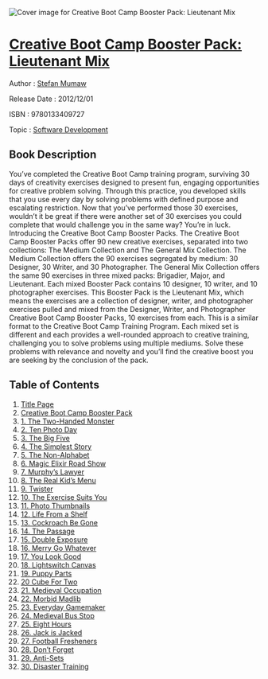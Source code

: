 ![Cover image for Creative Boot Camp Booster Pack: Lieutenant Mix](https://imgdetail.ebookreading.net/cover/cover/software_development/EB9780133409727.jpg)

[Creative Boot Camp Booster Pack: Lieutenant Mix](https://ebookreading.net/view/book/Creative+Boot+Camp+Booster+Pack%3A+Lieutenant+Mix-EB9780133409727_1.html "Creative Boot Camp Booster Pack: Lieutenant Mix")
====================================================================================================================

Author : [Stefan Mumaw](https://ebookreading.net/search/author/Stefan+Mumaw)

Release Date : 2012/12/01

ISBN : 9780133409727

Topic : [Software Development](https://ebookreading.net/search/category/software-development)

Book Description
-----------------

You’ve completed the Creative Boot Camp training program, surviving 30 days of creativity exercises designed to present fun, engaging opportunities for creative problem solving. Through this practice, you developed skills that you use every day by solving problems with defined purpose and escalating restriction. Now that you’ve performed those 30 exercises, wouldn’t it be great if there were another set of 30 exercises you could complete that would challenge you in the same way? You’re in luck. Introducing the Creative Boot Camp Booster Packs.  The Creative Boot Camp Booster Packs offer 90 new creative exercises, separated into two collections: The Medium Collection and The General Mix Collection. The Medium Collection offers the 90 exercises segregated by medium: 30 Designer, 30 Writer, and 30 Photographer. The General Mix Collection offers the same 90 exercises in three mixed packs: Brigadier, Major, and Lieutenant. Each mixed Booster Pack contains 10 designer, 10 writer, and 10 photographer exercises.  This Booster Pack is the Lieutenant Mix, which means the exercises are a collection of designer, writer, and photographer exercises pulled and mixed from the Designer, Writer, and Photographer Creative Boot Camp Booster Packs, 10 exercises from each. This is a similar format to the Creative Boot Camp Training Program. Each mixed set is different and each provides a well-rounded approach to creative training, challenging you to solve problems using multiple mediums. Solve these problems with relevance and novelty and you’ll find the creative boost you are seeking by the conclusion of the pack. 
              
Table of Contents
-----------------

1. [Title Page](https://ebookreading.net/view/book/Creative+Boot+Camp+Booster+Pack%3A+Lieutenant+Mix-EB9780133409727_2.html)
1. [Creative Boot Camp Booster Pack](https://ebookreading.net/view/book/Creative+Boot+Camp+Booster+Pack%3A+Lieutenant+Mix-EB9780133409727_3.html)
1. [1. The Two-Handed Monster](https://ebookreading.net/view/book/Creative+Boot+Camp+Booster+Pack%3A+Lieutenant+Mix-EB9780133409727_4.html)
1. [2. Ten Photo Day](https://ebookreading.net/view/book/Creative+Boot+Camp+Booster+Pack%3A+Lieutenant+Mix-EB9780133409727_5.html)
1. [3. The Big Five](https://ebookreading.net/view/book/Creative+Boot+Camp+Booster+Pack%3A+Lieutenant+Mix-EB9780133409727_6.html)
1. [4. The Simplest Story](https://ebookreading.net/view/book/Creative+Boot+Camp+Booster+Pack%3A+Lieutenant+Mix-EB9780133409727_7.html)
1. [5. The Non-Alphabet](https://ebookreading.net/view/book/Creative+Boot+Camp+Booster+Pack%3A+Lieutenant+Mix-EB9780133409727_8.html)
1. [6. Magic Elixir Road Show](https://ebookreading.net/view/book/Creative+Boot+Camp+Booster+Pack%3A+Lieutenant+Mix-EB9780133409727_9.html)
1. [7. Murphy’s Lawyer](https://ebookreading.net/view/book/Creative+Boot+Camp+Booster+Pack%3A+Lieutenant+Mix-EB9780133409727_10.html)
1. [8. The Real Kid’s Menu](https://ebookreading.net/view/book/Creative+Boot+Camp+Booster+Pack%3A+Lieutenant+Mix-EB9780133409727_11.html)
1. [9. Twister](https://ebookreading.net/view/book/Creative+Boot+Camp+Booster+Pack%3A+Lieutenant+Mix-EB9780133409727_12.html)
1. [10. The Exercise Suits You](https://ebookreading.net/view/book/Creative+Boot+Camp+Booster+Pack%3A+Lieutenant+Mix-EB9780133409727_13.html)
1. [11. Photo Thumbnails](https://ebookreading.net/view/book/Creative+Boot+Camp+Booster+Pack%3A+Lieutenant+Mix-EB9780133409727_14.html)
1. [12. Life From a Shelf](https://ebookreading.net/view/book/Creative+Boot+Camp+Booster+Pack%3A+Lieutenant+Mix-EB9780133409727_15.html)
1. [13. Cockroach Be Gone](https://ebookreading.net/view/book/Creative+Boot+Camp+Booster+Pack%3A+Lieutenant+Mix-EB9780133409727_16.html)
1. [14. The Passage](https://ebookreading.net/view/book/Creative+Boot+Camp+Booster+Pack%3A+Lieutenant+Mix-EB9780133409727_17.html)
1. [15. Double Exposure](https://ebookreading.net/view/book/Creative+Boot+Camp+Booster+Pack%3A+Lieutenant+Mix-EB9780133409727_18.html)
1. [16. Merry Go Whatever](https://ebookreading.net/view/book/Creative+Boot+Camp+Booster+Pack%3A+Lieutenant+Mix-EB9780133409727_19.html)
1. [17. You Look Good](https://ebookreading.net/view/book/Creative+Boot+Camp+Booster+Pack%3A+Lieutenant+Mix-EB9780133409727_20.html)
1. [18. Lightswitch Canvas](https://ebookreading.net/view/book/Creative+Boot+Camp+Booster+Pack%3A+Lieutenant+Mix-EB9780133409727_21.html)
1. [19. Puppy Parts](https://ebookreading.net/view/book/Creative+Boot+Camp+Booster+Pack%3A+Lieutenant+Mix-EB9780133409727_22.html)
1. [20 Cube For Two](https://ebookreading.net/view/book/Creative+Boot+Camp+Booster+Pack%3A+Lieutenant+Mix-EB9780133409727_23.html)
1. [21. Medieval Occupation](https://ebookreading.net/view/book/Creative+Boot+Camp+Booster+Pack%3A+Lieutenant+Mix-EB9780133409727_24.html)
1. [22. Morbid Madlib](https://ebookreading.net/view/book/Creative+Boot+Camp+Booster+Pack%3A+Lieutenant+Mix-EB9780133409727_25.html)
1. [23. Everyday Gamemaker](https://ebookreading.net/view/book/Creative+Boot+Camp+Booster+Pack%3A+Lieutenant+Mix-EB9780133409727_26.html)
1. [24. Medieval Bus Stop](https://ebookreading.net/view/book/Creative+Boot+Camp+Booster+Pack%3A+Lieutenant+Mix-EB9780133409727_27.html)
1. [25. Eight Hours](https://ebookreading.net/view/book/Creative+Boot+Camp+Booster+Pack%3A+Lieutenant+Mix-EB9780133409727_28.html)
1. [26. Jack is Jacked](https://ebookreading.net/view/book/Creative+Boot+Camp+Booster+Pack%3A+Lieutenant+Mix-EB9780133409727_29.html)
1. [27. Football Fresheners](https://ebookreading.net/view/book/Creative+Boot+Camp+Booster+Pack%3A+Lieutenant+Mix-EB9780133409727_30.html)
1. [28. Don’t Forget](https://ebookreading.net/view/book/Creative+Boot+Camp+Booster+Pack%3A+Lieutenant+Mix-EB9780133409727_31.html)
1. [29. Anti-Sets](https://ebookreading.net/view/book/Creative+Boot+Camp+Booster+Pack%3A+Lieutenant+Mix-EB9780133409727_32.html)
1. [30. Disaster Training](https://ebookreading.net/view/book/Creative+Boot+Camp+Booster+Pack%3A+Lieutenant+Mix-EB9780133409727_33.html)
